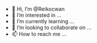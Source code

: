 - 👋 Hi, I’m @Reikocwan
- 👀 I’m interested in ...
- 🌱 I’m currently learning ...
- 💞️ I’m looking to collaborate on ...
- 📫 How to reach me ...

<!---
Reikocwan/Reikocwan is a ✨ special ✨ repository because its `README.md` (this file) appears on your GitHub profile.
You can click the Preview link to take a look at your changes.
--->
